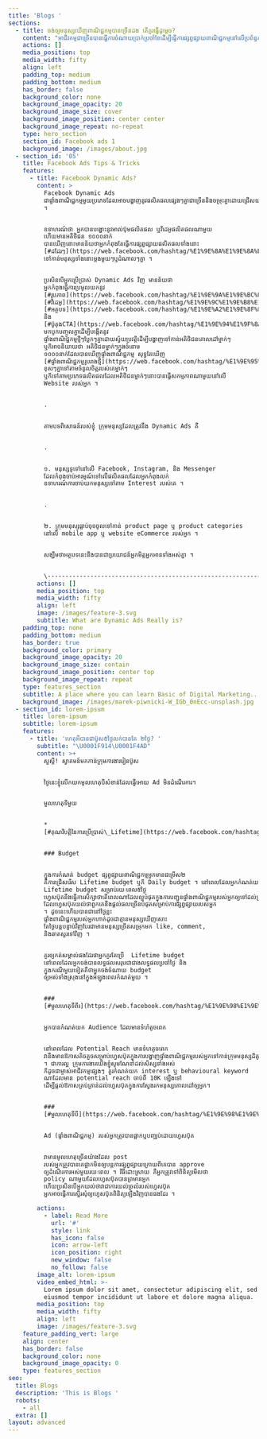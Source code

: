 ```yaml
---
title: 'Blogs '
sections:
  - title: ចង់ឲ្យមនុស្សឃើញពាណិជ្ជកម្មបានច្រើនដង តើគួរធ្វើដូម្តេច?
    content: "អាជីវកម្មជាច្រើនបានធ្វើការចំណាយប្រាក់ប្រចាំខែដើម្បីធ្វើការផ្សព្វផ្សាយពាណិជ្ជកម្មនៅលើប្រព័ន្ធសង្គមពេញនិយម ហ្វេសប៊ុគ យ៉ាងណាមិញគោលបំណងចម្បងធំៗរបស់ពួកគាត់គឺការចង់ឲ្យមនុស្សស្គាល់ពី ម៉ាកសញ្ញា អាជីវកម្ម ផលិតផល និង សេវាកម្មរបស់ខ្លួន ដើម្បីបង្កើនការលក់តាមរបៀបផ្សេងៗ។\n\nបើសិនជាអាជីវកម្មរបស់អ្នក ទើបចាប់ផ្តើមធ្វើទីផ្សារឌីជីថល ហើយមានបំណងចង់ឲ្យក្រុមអតិថិជនគោលដៅ ចាប់អារម្មណ៏ និង ចងចាំ ម៉ាកសញ្ញានៃអាជីវកម្មរបស់អ្នកនោះ អ្នកអាចធ្វើការផ្សព្វផ្សាយ (ប៊ូស) តាមរយៈ ហ្វេសប៊ុគ ដោយជ្រើសរើស \U0001D5E5\U0001D5F2\U0001D5EE\U0001D5F0\U0001D5F5 \U0001D5D6\U0001D5EE\U0001D5FA\U0001D5FD\U0001D5EE\U0001D5F6\U0001D5F4\U0001D5FB \U0001D5E2\U0001D5EF\U0001D5F7\U0001D5F2\U0001D5F0\U0001D601\U0001D5F6\U0001D603\U0001D5F2 ដោយសារតែ \U0001D5E5\U0001D5F2\U0001D5EE\U0001D5F0\U0001D5F5 \U0001D5D6\U0001D5EE\U0001D5FA\U0001D5FD\U0001D5EE\U0001D5F6\U0001D5F4\U0001D5FB \U0001D5E2\U0001D5EF\U0001D5F7\U0001D5F2\U0001D5F0\U0001D601\U0001D5F6\U0001D603\U0001D5F2 នេះអនុញ្ញាតឲ្យអ្នកចំណាយលុយប៊ូសតិចហើយអាចមានមនុស្សច្រើននាក់ឃើញពាណិជ្ជកម្មរបស់អ្នកឲ្យបានច្រើនដង។\n\nហើយលក្ខណៈពិសេសនៃ \U0001D5E5\U0001D5F2\U0001D5EE\U0001D5F0\U0001D5F5 \U0001D5D6\U0001D5EE\U0001D5FA\U0001D5FD\U0001D5EE\U0001D5F6\U0001D5F4\U0001D5FB \U0001D5E2\U0001D5EF\U0001D5F7\U0001D5F2\U0001D5F0\U0001D601\U0001D5F6\U0001D603\U0001D5F2 គឺការដែលអ្នកអាចកំណត់ចំនួនដងនៃការមើលឃើញពាណិជ្ជកម្មរបស់អ្នកក្នុងមួយសប្តាហ៏សម្រាប់មនុស្សម្នាក់។\n\nឧទាហរណ៏ អ្នកមានប្រូម៉ូសិនថ្មីសម្រាប់សប្តាហ៏នេះ អ្នកចង់ឲ្យមនុស្សច្រើនដឹងអំពីប្រូម៉ូសិននេះ អញ្ចឹងអ្នកអាចធ្វើការផ្សព្វផ្សាយតាមរយៈ \U0001D5E5\U0001D5F2\U0001D5EE\U0001D5F0\U0001D5F5 \U0001D5D6\U0001D5EE\U0001D5FA\U0001D5FD\U0001D5EE\U0001D5F6\U0001D5F4\U0001D5FB \U0001D5E2\U0001D5EF\U0001D5F7\U0001D5F2\U0001D5F0\U0001D601\U0001D5F6\U0001D603\U0001D5F2 ហើយធ្វើការកំណត់ចំនួនដងនៃការឃើញពាណិជ្ជកម្ម ដោយក្នុងមនុស្សម្នាក់គួរតែឃើញ ពីរដង ក្នុងមួយថ្ងៃ ក្នុងរយៈពេលមួយសប្តាហ៏។\n\nតែជាការរំលឹក អ្នកពុំគួរធ្វើការកំណត់ចំនួនដងនៃការឃើញពាណិជ្ជកម្ម ច្រើនដងពេកនោះទេ ព្រោះវាអាចធ្វើឲ្យអ្នកដែលឃើញពាណិជ្ជកម្មមានភាពធុញទ្រាន់ ហើយធ្វើការ hide ឬ report ពាណិជ្ជកម្មរបស់អ្នក ដែលវាអាចប៉ះពាល់ដល់គុណភាពនៃពាណិជ្ជកម្ម និង ផេករបស់អ្នក។![](/images/Screenshot%202022-02-15%20160053.png)\n"
    actions: []
    media_position: top
    media_width: fifty
    align: left
    padding_top: medium
    padding_bottom: medium
    has_border: false
    background_color: none
    background_image_opacity: 20
    background_image_size: cover
    background_image_position: center center
    background_image_repeat: no-repeat
    type: hero_section
    section_id: Facebook ads 1
    background_image: /images/about.jpg
  - section_id: '05'
    title: Facebook Ads Tips & Tricks
    features:
      - title: Facebook Dynamic Ads?
        content: >
          Facebook Dynamic Ads
          ជាផ្ទាំងពាណិជ្ជកម្មមួយប្រភេទដែលអាចបង្ហាញនូវផលិតផលផ្សេងៗគ្នាជាច្រើននិងចម្រុះគ្នាដោយជ្រើសយកតែផលិតផលណាដែលចំតម្រូវការរបស់អតិថិជនគោលដៅម្នាក់ៗ
          ។


          ឧទាហរណ៍ថា អ្នកបានបង្ហោះនូវអាល់ប៊ុមផលិតផល ឬវីដេអូផលិតផលណាមួយ
          ហើយមានអតិថិជន ១០០០នាក់
          បានឃើញនោះមានន័យថាអ្នកកំពុងតែធ្វើការផ្សព្វផ្សាយផលិតផលទាំងនោះ
          [#ដដែរៗ](https://web.facebook.com/hashtag/%E1%9E%8A%E1%9E%8A%E1%9F%82%E1%9E%9A%E1%9F%97?\__eep\_\_=6&\__cft\_\_%5B0%5D=AZUwn-jkAz3NY4s7sgLtQUSeKSOsrusEkJgQlS3bvC3enX_yabUqhUSKAFYr0WdkAW6ocatPqmhZkLYHSmQaVIiVYgW2vGkvNbap6W8SNfC06-1eIAgMSKchLcwAgAjOlOmCmaCvdQ9PlBv6XMeMXU8p&\__tn\_\_=\*NK-R)
          ទៅកាន់មនុស្សទាំងនោះម្ដងមួយៗឬដំណាលៗគ្នា ។


          ប្រសិនបើអ្នកប្រើប្រាស់ Dynamic Ads វិញ មានន័យថា
          អ្នកកំពុងធ្វើការប្រមូលយកនូវ
          [#រូបភាព](https://web.facebook.com/hashtag/%E1%9E%9A%E1%9E%BC%E1%9E%94%E1%9E%97%E1%9E%B6%E1%9E%96?\__eep\_\_=6&\__cft\_\_%5B0%5D=AZUwn-jkAz3NY4s7sgLtQUSeKSOsrusEkJgQlS3bvC3enX_yabUqhUSKAFYr0WdkAW6ocatPqmhZkLYHSmQaVIiVYgW2vGkvNbap6W8SNfC06-1eIAgMSKchLcwAgAjOlOmCmaCvdQ9PlBv6XMeMXU8p&\__tn\_\_=\*NK-R)
          [#វីដេអូ](https://web.facebook.com/hashtag/%E1%9E%9C%E1%9E%B8%E1%9E%8A%E1%9F%81%E1%9E%A2%E1%9E%BC?\__eep\_\_=6&\__cft\_\_%5B0%5D=AZUwn-jkAz3NY4s7sgLtQUSeKSOsrusEkJgQlS3bvC3enX_yabUqhUSKAFYr0WdkAW6ocatPqmhZkLYHSmQaVIiVYgW2vGkvNbap6W8SNfC06-1eIAgMSKchLcwAgAjOlOmCmaCvdQ9PlBv6XMeMXU8p&\__tn\_\_=\*NK-R)
          [#អត្ថបទ](https://web.facebook.com/hashtag/%E1%9E%A2%E1%9E%8F%E1%9F%92%E1%9E%90%E1%9E%94%E1%9E%91?\__eep\_\_=6&\__cft\_\_%5B0%5D=AZUwn-jkAz3NY4s7sgLtQUSeKSOsrusEkJgQlS3bvC3enX_yabUqhUSKAFYr0WdkAW6ocatPqmhZkLYHSmQaVIiVYgW2vGkvNbap6W8SNfC06-1eIAgMSKchLcwAgAjOlOmCmaCvdQ9PlBv6XMeMXU8p&\__tn\_\_=\*NK-R)
          និង
          [#ប៊ូតុងCTA](https://web.facebook.com/hashtag/%E1%9E%94%E1%9F%8A%E1%9E%BC%E1%9E%8F%E1%9E%BB%E1%9E%84cta?\__eep\_\_=6&\__cft\_\_%5B0%5D=AZUwn-jkAz3NY4s7sgLtQUSeKSOsrusEkJgQlS3bvC3enX_yabUqhUSKAFYr0WdkAW6ocatPqmhZkLYHSmQaVIiVYgW2vGkvNbap6W8SNfC06-1eIAgMSKchLcwAgAjOlOmCmaCvdQ9PlBv6XMeMXU8p&\__tn\_\_=\*NK-R)
          មកបូកបញ្ចូលគ្នាដើម្បីបង្កើតនូវ
          ផ្ទាំងពាណិជ្ជកម្មថ្មីៗប្លែកៗគ្នាដោយស្វ័យប្រវត្តិដើម្បីបង្ហាញទៅកាន់អតិថិជនគោលដៅម្នាក់ៗ
          ឬក៏អាចនិយាយថា អតិថិជនម្នាក់ៗក្នុងចំនោម
          ១០០០នាក់ដែលបានឃើញផ្ទាំងពាណិជ្ជកម្ម សុទ្ធតែឃើញ
          [#ផ្ទាំងពាណិជ្ជកម្មរូបរាងថ្មី](https://web.facebook.com/hashtag/%E1%9E%95%E1%9F%92%E1%9E%91%E1%9E%B6%E1%9F%86%E1%9E%84%E1%9E%96%E1%9E%B6%E1%9E%8E%E1%9E%B7%E1%9E%87%E1%9F%92%E1%9E%87%E1%9E%80%E1%9E%98%E1%9F%92%E1%9E%98%E1%9E%9A%E1%9E%BC%E1%9E%94%E1%9E%9A%E1%9E%B6%E1%9E%84%E1%9E%90%E1%9F%92%E1%9E%98%E1%9E%B8?\__eep\_\_=6&\__cft\_\_%5B0%5D=AZUwn-jkAz3NY4s7sgLtQUSeKSOsrusEkJgQlS3bvC3enX_yabUqhUSKAFYr0WdkAW6ocatPqmhZkLYHSmQaVIiVYgW2vGkvNbap6W8SNfC06-1eIAgMSKchLcwAgAjOlOmCmaCvdQ9PlBv6XMeMXU8p&\__tn\_\_=\*NK-R)
          ខុសៗគ្នាទៅតាមចំនូលចិត្តរបស់គេម្នាក់ៗ
          ឬក៏ទៅតាមប្រភេទផលិតផលដែលអតិថិជនម្នាក់ៗនោះបានធ្វើសកម្មភាពណាមួយនៅលើ
          Website របស់អ្នក ។


          .


          តាមបទពិសោធន៍របស់ខ្ញុំ ក្រុមមនុស្សដែលត្រូវនឹង Dynamic Ads គឺ


          .


          ១. មនុស្សទូទៅនៅលើ Facebook, Instagram, និង Messenger
          ដែលកំពុងចាប់អារម្មណ៍ទៅលើផលិតផលដែលអ្នកកំពុងលក់
          ឧទាហរណ៍ការចាប់យកមនុស្សទៅតាម Interest របស់គេ ។


          .


          ២. ក្រុមមនុស្សធ្លាប់ចុចចូលទៅកាន់ product page ឬ product categories
          នៅលើ mobile app ឬ website eCommerce របស់អ្នក ។


          សង្ឃឹមថាអត្ថបទនេះនឹងបានជាប្រយោជន៍អ្នកមិត្តអ្នកអានទាំងអស់គ្នា ។


          \-----------------------------------------------------------------------------------------------------------------
        actions: []
        media_position: top
        media_width: fifty
        align: left
        image: /images/feature-3.svg
        subtitle: What are Dynamic Ads Really is?
    padding_top: none
    padding_bottom: medium
    has_border: true
    background_color: primary
    background_image_opacity: 20
    background_image_size: contain
    background_image_position: center top
    background_image_repeat: repeat
    type: features_section
    subtitle: A place where you can learn Basic of Digital Marketing...
    background_image: /images/marek-piwnicki-W_IGb_0nEcc-unsplash.jpg
  - section_id: lorem-ipsum
    title: lorem-ipsum
    subtitle: lorem-ipsum
    features:
      - title: 'ហេតុអីបានជាប៊ូស៥ថ្ងៃលក់បានតែ ២ថ្ងៃ? '
        subtitle: "\U0001F914\U0001F4AD"
        content: >+
          សួស្ដី! ស្វាគមន៍មកកាន់ក្រុមការងាររៀនប៊ូស


          ថ្ងៃនេះខ្ញុំលើកយកមូលហេតុបីសំខាន់ដែលធ្វើអោយ Ad មិនដំណើរការ។


          មួលហេតុទីមួយ


          *  
          [#គុណវិបត្តិនៃការប្រើប្រាស់\_Lifetime](https://web.facebook.com/hashtag/%E1%9E%82%E1%9E%BB%E1%9E%8E%E1%9E%9C%E1%9E%B7%E1%9E%94%E1%9E%8F%E1%9F%92%E1%9E%8F%E1%9E%B7%E1%9E%93%E1%9F%83%E1%9E%80%E1%9E%B6%E1%9E%9A%E1%9E%94%E1%9F%92%E1%9E%9A%E1%9E%BE%E1%9E%94%E1%9F%92%E1%9E%9A%E1%9E%B6%E1%9E%9F%E1%9F%8B_lifetime?\__eep\_\_=6&\__cft\_\_%5B0%5D=AZW15C5W6c_JjqMBVFs0I3fAHXllyYrfo2\_qFLIsFnuJOteknhz4cGsXp3dEs9sSyl4QKuZZH1WN7omPvFXCo_zqSEDREKMHvuYjkW3gRZxl5S-V9oeJWtyrihoT1jDQmLJ2cNEC8t5lXq1xDhM1K9EJ&\__tn\_\_=\*NK-R)


          ### Budget


          ក្នុងការកំណត់ budget ផ្សព្វផ្សាយពាណិជ្ជកម្មអ្នកមានជម្រើស២
          គឺការជ្រើសរើស Lifetime budget ឬក៏ Daily budget ។ នៅពេលដែលអ្នកកំណត់យក
          Lifetime budget សម្រាប់រយៈពេល៥ថ្ងៃ
          ហ្វេសប៊ុគនឹងធ្វើការសិក្សាថាតើពេលណាដែលល្អបំផុតក្នុងការបញ្ជូនផ្ទាំងពាណិជ្ជកម្មរបស់អ្នកឲ្យទៅដល់ក្រុមមនុស្សគោលដៅ
          ដែលហ្វេសប៊ុគយល់ថាពួកគេនឹងផ្ដល់ផលច្រើនបំផុតសម្រាប់ការផ្សព្វផ្សាយរបស់អ្នក
          ។ ដូចនេះហើយបានជានៅថ្ងៃខ្លះ
          ផ្ទាំងពាណិជ្ជកម្មរបស់អ្នកហាក់ដូចជាគ្មានមនុស្សឃើញសោះ
          តែថ្ងៃបន្ដបន្ទាប់វិញបែរជាមានមនុស្សច្រើនសម្រុកមក like, comment,
          និងឆាតសួរទៅវិញ ។


          គួរឲ្យកត់សម្គាល់ផងដែរថាអ្នកគួរតែប្រើ  Lifetime budget
          នៅពេលដែលអ្នកចង់បានលទ្ធផលសរុបជាជាងលទ្ធផលប្រចាំថ្ងៃ និង
          ក្នុងករណីមួយទៀតគឺថាអ្នកចង់ចំណាយ budget
          ឲ្យអស់ទាំងស្រុងនៅក្នុងអំឡុងពេលកំណត់មួយ ។


          ###
          [#មួលហេតុទីពីរ](https://web.facebook.com/hashtag/%E1%9E%98%E1%9E%BD%E1%9E%9B%E1%9E%A0%E1%9F%81%E1%9E%8F%E1%9E%BB%E1%9E%91%E1%9E%B8%E1%9E%96%E1%9E%B8%E1%9E%9A?\__eep\_\_=6&\__cft\_\_%5B0%5D=AZW15C5W6c_JjqMBVFs0I3fAHXllyYrfo2\_qFLIsFnuJOteknhz4cGsXp3dEs9sSyl4QKuZZH1WN7omPvFXCo_zqSEDREKMHvuYjkW3gRZxl5S-V9oeJWtyrihoT1jDQmLJ2cNEC8t5lXq1xDhM1K9EJ&\__tn\_\_=\*NK-R)


          អ្នកបានកំណត់យក Audience ដែលមានទំហំតូចពេក


          នៅពេលដែល Potential Reach មានទំហតូចពេក
          វានឹងមានឱកាសតិចតួចសម្រាប់ហ្វេសប៊ុគក្នុងការបង្ហាញផ្ទាំងពាណិជ្ជកម្មរបស់អ្នកទៅកាន់ក្រុមមនុស្សដ៏តូចនោះ
          ។ ជាការល្អ ក្រុមការងារយើងខ្ញុំសូមណែនាំដល់សិស្សទាំងអស់
          ក៏ដូចជាម្ចាស់អាជីវកម្មផ្សេងៗ គួរកំណត់យក interest ឬ behavioural keyword
          ណាដែលមាន potential reach ចាប់ពី 10K ឡើងទៅ
          ដើម្បីផ្ដល់ឱកាសគ្រប់គ្រាន់ដល់ហ្វេសប៊ុគក្នុងការស្វែងរកមនុស្សគោលដៅឲ្យអ្នក។


          ###
          [#មួលហេតុទីបី](https://web.facebook.com/hashtag/%E1%9E%98%E1%9E%BD%E1%9E%9B%E1%9E%A0%E1%9F%81%E1%9E%8F%E1%9E%BB%E1%9E%91%E1%9E%B8%E1%9E%94%E1%9E%B8?\__eep\_\_=6&\__cft\_\_%5B0%5D=AZW15C5W6c_JjqMBVFs0I3fAHXllyYrfo2\_qFLIsFnuJOteknhz4cGsXp3dEs9sSyl4QKuZZH1WN7omPvFXCo_zqSEDREKMHvuYjkW3gRZxl5S-V9oeJWtyrihoT1jDQmLJ2cNEC8t5lXq1xDhM1K9EJ&\__tn\_\_=\*NK-R)


          Ad (ផ្ទាំងពាណិជ្ជកម្ម) របស់អ្នកត្រូវបានផ្អាកឬបញ្ឈប់ដោយហ្វេសប៊ុគ


          វាមានមូលហេតុច្រើនយ៉ាងដែល post
          របស់អ្នកត្រូវបានគេផ្អាកមិនឲ្យបន្ដការផ្សព្វផ្សាយក្រោយពីគេបាន approve
          ឲ្យដំណើរការអស់មួយរយៈពេល ។ វិធីដោះស្រាយ គឺអ្នកត្រូវទៅពិនិត្យមើលថា
          policy ណាមួយដែលហ្វេសប៊ុគបានព្រមានអ្នក
          ហើយប្រសិនបើអ្នកយល់ថាវាជាការយល់ច្រលំរបស់ហ្វេសប៊ុគ
          អ្នកអាចធ្វើការស្នើរសុំឲ្យហ្វេសប៊ុគពិនិត្យឡើងវិញបានផងដែរ ។

        actions:
          - label: Read More
            url: '#'
            style: link
            has_icon: false
            icon: arrow-left
            icon_position: right
            new_window: false
            no_follow: false
        image_alt: lorem-ipsum
        video_embed_html: >-
          Lorem ipsum dolor sit amet, consectetur adipiscing elit, sed do
          eiusmod tempor incididunt ut labore et dolore magna aliqua.
        media_position: top
        media_width: fifty
        align: left
        image: /images/feature-3.svg
    feature_padding_vert: large
    align: center
    has_border: false
    background_color: none
    background_image_opacity: 0
    type: features_section
seo:
  title: Blogs
  description: 'This is Blogs '
  robots:
    - all
  extra: []
layout: advanced
---
```

